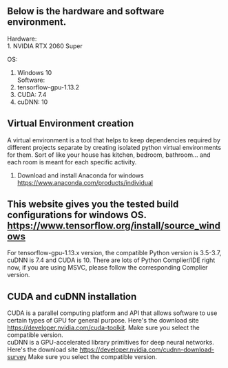 ## Below is the hardware and software environment.  
Hardware:  
    1. NVIDIA RTX 2060 Super  

OS:  
1. Windows 10  
Software:  
1. tensorflow-gpu-1.13.2  
2. CUDA: 7.4  
3. cuDNN: 10  
  

## Virtual Environment creation
A virtual environment is a tool that helps to keep dependencies required by different projects separate by creating isolated python virtual environments for them. Sort of like your house has kitchen, bedroom, bathroom... and each room is meant for each specific activity.  
1. Download and install Anaconda for windows https://www.anaconda.com/products/individual   


## This website gives you the tested build configurations for windows OS. https://www.tensorflow.org/install/source_windows 
For tensorflow-gpu-1.13.x version, the compatible Python version is 3.5-3.7, cuDNN is 7.4 and CUDA is 10. There are lots of Python Complier/IDE right now, if you are using MSVC, please follow the corresponding Complier version. 

## CUDA and cuDNN installation 
CUDA is a parallel computing platform and API that allows software to use certain types of GPU for general purpose. Here's the download site https://developer.nvidia.com/cuda-toolkit. Make sure you select the compatible version.   
cuDNN is a GPU-accelerated library primitives for deep neural networks. Here's the download site https://developer.nvidia.com/cudnn-download-survey Make sure you select the compatible version.



